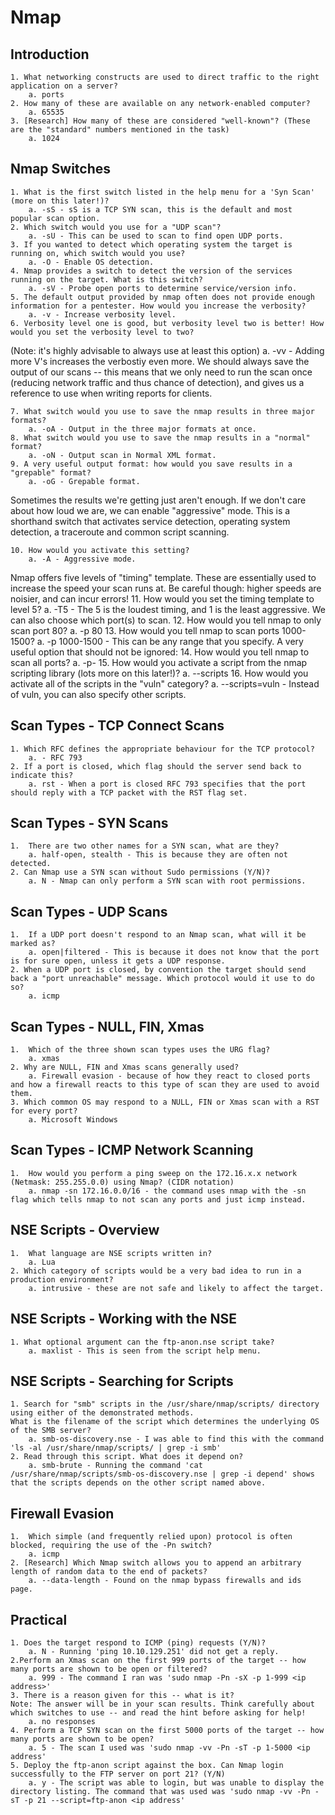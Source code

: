# Nmap

## Introduction

    1. What networking constructs are used to direct traffic to the right application on a server?
        a. ports
    2. How many of these are available on any network-enabled computer?
        a. 65535
    3. [Research] How many of these are considered "well-known"? (These are the "standard" numbers mentioned in the task)
        a. 1024

## Nmap Switches

    1. What is the first switch listed in the help menu for a 'Syn Scan' (more on this later!)?
        a. -sS - sS is a TCP SYN scan, this is the default and most popular scan option.
    2. Which switch would you use for a "UDP scan"?
        a. -sU - This can be used to scan to find open UDP ports.
    3. If you wanted to detect which operating system the target is running on, which switch would you use?
        a. -O - Enable OS detection.
    4. Nmap provides a switch to detect the version of the services running on the target. What is this switch?
        a. -sV - Probe open ports to determine service/version info.
    5. The default output provided by nmap often does not provide enough information for a pentester. How would you increase the verbosity?
        a. -v - Increase verbosity level.
    6. Verbosity level one is good, but verbosity level two is better! How would you set the verbosity level to two?
(Note: it's highly advisable to always use at least this option)
        a. -vv - Adding more V's increases the verbostiy even more.
We should always save the output of our scans -- this means that we only need to run the scan once (reducing network traffic and thus chance of detection), and gives us a reference to use when writing reports for clients.

    7. What switch would you use to save the nmap results in three major formats?
        a. -oA - Output in the three major formats at once.
    8. What switch would you use to save the nmap results in a "normal" format?
        a. -oN - Output scan in Normal XML format.
    9. A very useful output format: how would you save results in a "grepable" format?
        a. -oG - Grepable format.
Sometimes the results we're getting just aren't enough. If we don't care about how loud we are, we can enable "aggressive" mode. This is a shorthand switch that activates service detection, operating system detection, a traceroute and common script scanning.

    10. How would you activate this setting?
        a. -A - Aggressive mode.
Nmap offers five levels of "timing" template. These are essentially used to increase the speed your scan runs at. Be careful though: higher speeds are noisier, and can incur errors!
    11. How would you set the timing template to level 5?
        a. -T5 - The 5 is the loudest timing, and 1 is the least aggressive.
We can also choose which port(s) to scan.
    12. How would you tell nmap to only scan port 80?
        a. -p 80
    13. How would you tell nmap to scan ports 1000-1500?
        a. -p 1000-1500 - This can be any range that you specify.
A very useful option that should not be ignored:
    14. How would you tell nmap to scan all ports?
        a. -p-
    15. How would you activate a script from the nmap scripting library (lots more on this later!)?
        a. --scripts
    16. How would you activate all of the scripts in the "vuln" category?
        a. --scripts=vuln - Instead of vuln, you can also specify other scripts.

## Scan Types - TCP Connect Scans

    1. Which RFC defines the appropriate behaviour for the TCP protocol?
        a. - RFC 793
    2. If a port is closed, which flag should the server send back to indicate this?
        a. rst - When a port is closed RFC 793 specifies that the port should reply with a TCP packet with the RST flag set.

## Scan Types - SYN Scans

    1.  There are two other names for a SYN scan, what are they?
        a. half-open, stealth - This is because they are often not detected.
    2. Can Nmap use a SYN scan without Sudo permissions (Y/N)?
        a. N - Nmap can only perform a SYN scan with root permissions.

## Scan Types - UDP Scans

    1.  If a UDP port doesn't respond to an Nmap scan, what will it be marked as?
        a. open|filtered - This is because it does not know that the port is for sure open, unless it gets a UDP response.
    2. When a UDP port is closed, by convention the target should send back a "port unreachable" message. Which protocol would it use to do so?
        a. icmp

## Scan Types - NULL, FIN, Xmas

    1.  Which of the three shown scan types uses the URG flag?
        a. xmas
    2. Why are NULL, FIN and Xmas scans generally used?
        a. Firewall evasion - because of how they react to closed ports and how a firewall reacts to this type of scan they are used to avoid them.
    3. Which common OS may respond to a NULL, FIN or Xmas scan with a RST for every port?
        a. Microsoft Windows

## Scan Types - ICMP Network Scanning

    1.  How would you perform a ping sweep on the 172.16.x.x network (Netmask: 255.255.0.0) using Nmap? (CIDR notation)
        a. nmap -sn 172.16.0.0/16 - the command uses nmap with the -sn flag which tells nmap to not scan any ports and just icmp instead.

## NSE Scripts - Overview

    1.  What language are NSE scripts written in?
        a. Lua
    2. Which category of scripts would be a very bad idea to run in a production environment?
        a. intrusive - these are not safe and likely to affect the target.

## NSE Scripts - Working with the NSE

    1. What optional argument can the ftp-anon.nse script take?
        a. maxlist - This is seen from the script help menu.

## NSE Scripts - Searching for Scripts

    1. Search for "smb" scripts in the /usr/share/nmap/scripts/ directory using either of the demonstrated methods.
    What is the filename of the script which determines the underlying OS of the SMB server?
        a. smb-os-discovery.nse - I was able to find this with the command 'ls -al /usr/share/nmap/scripts/ | grep -i smb'
    2. Read through this script. What does it depend on?
        a. smb-brute - Running the command 'cat /usr/share/nmap/scripts/smb-os-discovery.nse | grep -i depend' shows that the scripts depends on the other script named above.

## Firewall Evasion

    1.  Which simple (and frequently relied upon) protocol is often blocked, requiring the use of the -Pn switch?
        a. icmp
    2. [Research] Which Nmap switch allows you to append an arbitrary length of random data to the end of packets?
        a. --data-length - Found on the nmap bypass firewalls and ids page. 

## Practical

    1. Does the target respond to ICMP (ping) requests (Y/N)?
        a. N - Running 'ping 10.10.129.251' did not get a reply.
    2.Perform an Xmas scan on the first 999 ports of the target -- how many ports are shown to be open or filtered?
        a. 999 - The command I ran was 'sudo nmap -Pn -sX -p 1-999 <ip address>'
    3. There is a reason given for this -- what is it?
    Note: The answer will be in your scan results. Think carefully about which switches to use -- and read the hint before asking for help!
        a. no responses
    4. Perform a TCP SYN scan on the first 5000 ports of the target -- how many ports are shown to be open?
        a. 5 - The scan I used was 'sudo nmap -vv -Pn -sT -p 1-5000 <ip address'
    5. Deploy the ftp-anon script against the box. Can Nmap login successfully to the FTP server on port 21? (Y/N)
        a. y - The script was able to login, but was unable to display the directory listing. The command that was used was 'sudo nmap -vv -Pn -sT -p 21 --script=ftp-anon <ip address'
